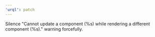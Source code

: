 ```yaml
---
'urql': patch
---
```


Silence "Cannot update a component (%s) while rendering a different component (%s)." warning forcefully.
